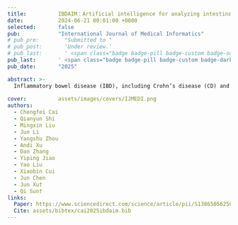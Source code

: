 ```yaml
---
title:          IBDAIM：Artificial intelligence for analyzing intestinal biopsies pathological images for assisted integrated diagnostic of inflammatory bowel disease
date:           2024-06-21 00:01:00 +0800
selected:       false
pub:            "International Journal of Medical Informatics"
# pub_pre:        "Submitted to "
# pub_post:       'Under review.'
# pub_last:       ' <span class="badge badge-pill badge-custom badge-success">Spotlight</span>'
pub_last:       ' <span class="badge badge-pill badge-custom badge-dark">Journal</span>'
pub_date:       "2025"

abstract: >-
  Inflammatory bowel disease (IBD), including Crohn’s disease (CD) and ulcerative colitis (UC), is challenging to diagnose accurately from pathological images due to its complex histological features. This study aims to develop an artificial intelligence (AI) model, IBDAIM, to assist pathologists in quickly and accurately diagnosing IBD by analyzing whole-slide images (WSIs) of intestinal biopsies.
  
cover:          assets/images/covers/IJMEDI.png
authors: 
  - Chengfei Cai
  - Qianyun Shi
  - Mingxin Liu
  - Jun Li
  - Yangshu Zhou
  - Andi Xu
  - Dan Zhang
  - Yiping Jiao
  - Yao Liu
  - Xiaobin Cui
  - Jun Chen
  - Jun Xu†
  - Qi Sun†
links:
  Paper: https://www.sciencedirect.com/science/article/pii/S1386505625002412
  Cite: assets/bibtex/cai2025ibdaim.bib
---
```

